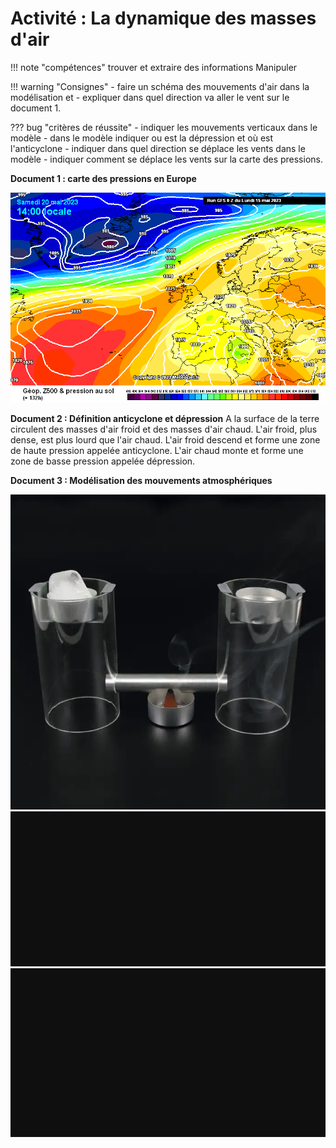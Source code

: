 # Activité : La dynamique des masses d'air

!!! note "compétences"
    trouver et extraire des informations
    Manipuler


!!! warning "Consignes"
    - faire un schéma des mouvements d'air dans la modélisation et 
    - expliquer dans quel direction va aller le vent sur le document 1.

??? bug "critères de réussite"
    - indiquer les mouvements verticaux dans le modèle
    - dans le modèle indiquer ou est la dépression et où est l'anticyclone
    - indiquer dans quel direction se déplace les vents dans le modèle
    - indiquer comment se déplace les vents sur la carte des pressions.


**Document 1 : carte des pressions en Europe**

![Alt text](image-4.png)

**Document 2 : Définition anticyclone et dépression**
A la surface de la terre circulent des masses d'air froid et des masses d'air chaud. 
L'air froid, plus dense, est plus lourd que l'air chaud. L'air froid descend et forme une zone de haute pression appelée anticyclone. L'air chaud monte et forme une zone de basse pression appelée dépression. 


**Document 3 : Modélisation des mouvements atmosphériques**

![Alt text](image-1.png)
![Alt text](image-2.png)
![Alt text](image-3.png)

